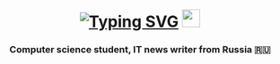<h1 align="center"><a href="https://git.io/typing-svg"><img src="https://readme-typing-svg.demolab.com?font=Fira+Code&pause=1000&color=3D3FF7&background=FFD51200&center=false&vCenter=true&width=500&lines=Hi, there!+I'm+Pavel.+Nice+to+meet+you!+%F0%9F%91%8B+;It's+never+too+late+to+learn." alt="Typing SVG" /></a>
<img src="https://github.com/blackcater/blackcater/raw/main/images/Hi.gif" height="32"/></h1>
<h3 align="center">Computer science student, IT news writer from Russia 🇷🇺</h3>
